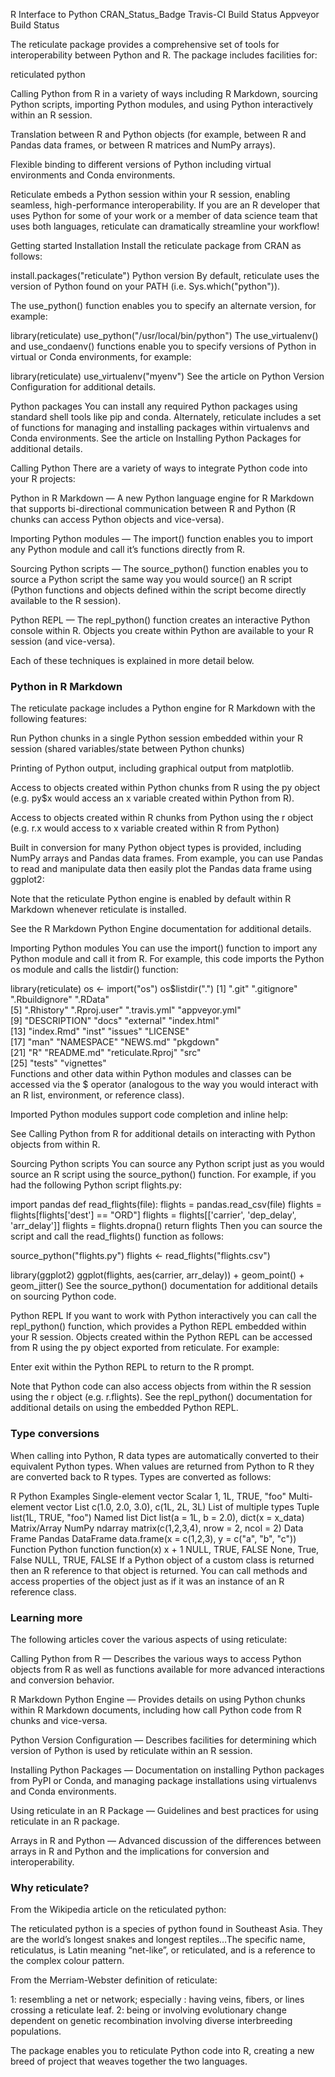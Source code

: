 R Interface to Python
CRAN_Status_Badge Travis-CI Build Status Appveyor Build Status

The reticulate package provides a comprehensive set of tools for interoperability between Python and R. The package includes facilities for:

reticulated python

Calling Python from R in a variety of ways including R Markdown, sourcing Python scripts, importing Python modules, and using Python interactively within an R session.

Translation between R and Python objects (for example, between R and Pandas data frames, or between R matrices and NumPy arrays).

Flexible binding to different versions of Python including virtual environments and Conda environments.

Reticulate embeds a Python session within your R session, enabling seamless, high-performance interoperability. If you are an R developer that uses Python for some of your work or a member of data science team that uses both languages, reticulate can dramatically streamline your workflow!

Getting started
Installation
Install the reticulate package from CRAN as follows:

install.packages("reticulate")
Python version
By default, reticulate uses the version of Python found on your PATH (i.e. Sys.which("python")).

The use_python() function enables you to specify an alternate version, for example:

library(reticulate)
use_python("/usr/local/bin/python")
The use_virtualenv() and use_condaenv() functions enable you to specify versions of Python in virtual or Conda environments, for example:

library(reticulate)
use_virtualenv("myenv")
See the article on Python Version Configuration for additional details.

Python packages
You can install any required Python packages using standard shell tools like pip and conda. Alternately, reticulate includes a set of functions for managing and installing packages within virtualenvs and Conda environments. See the article on Installing Python Packages for additional details.

Calling Python
There are a variety of ways to integrate Python code into your R projects:

Python in R Markdown — A new Python language engine for R Markdown that supports bi-directional communication between R and Python (R chunks can access Python objects and vice-versa).

Importing Python modules — The import() function enables you to import any Python module and call it’s functions directly from R.

Sourcing Python scripts — The source_python() function enables you to source a Python script the same way you would source() an R script (Python functions and objects defined within the script become directly available to the R session).

Python REPL — The repl_python() function creates an interactive Python console within R. Objects you create within Python are available to your R session (and vice-versa).

Each of these techniques is explained in more detail below.

### Python in R Markdown
The reticulate package includes a Python engine for R Markdown with the following features:

Run Python chunks in a single Python session embedded within your R session (shared variables/state between Python chunks)

Printing of Python output, including graphical output from matplotlib.

Access to objects created within Python chunks from R using the py object (e.g. py$x would access an x variable created within Python from R).

Access to objects created within R chunks from Python using the r object (e.g. r.x would access to x variable created within R from Python)

Built in conversion for many Python object types is provided, including NumPy arrays and Pandas data frames. From example, you can use Pandas to read and manipulate data then easily plot the Pandas data frame using ggplot2:



Note that the reticulate Python engine is enabled by default within R Markdown whenever reticulate is installed.

See the R Markdown Python Engine documentation for additional details.

Importing Python modules
You can use the import() function to import any Python module and call it from R. For example, this code imports the Python os module and calls the listdir() function:

library(reticulate)
os <- import("os")
os$listdir(".")
 [1] ".git"             ".gitignore"       ".Rbuildignore"    ".RData"          
 [5] ".Rhistory"        ".Rproj.user"      ".travis.yml"      "appveyor.yml"    
 [9] "DESCRIPTION"      "docs"             "external"         "index.html"      
[13] "index.Rmd"        "inst"             "issues"           "LICENSE"         
[17] "man"              "NAMESPACE"        "NEWS.md"          "pkgdown"         
[21] "R"                "README.md"        "reticulate.Rproj" "src"             
[25] "tests"            "vignettes"      
Functions and other data within Python modules and classes can be accessed via the $ operator (analogous to the way you would interact with an R list, environment, or reference class).

Imported Python modules support code completion and inline help:



See Calling Python from R for additional details on interacting with Python objects from within R.

Sourcing Python scripts
You can source any Python script just as you would source an R script using the source_python() function. For example, if you had the following Python script flights.py:

import pandas
def read_flights(file):
  flights = pandas.read_csv(file)
  flights = flights[flights['dest'] == "ORD"]
  flights = flights[['carrier', 'dep_delay', 'arr_delay']]
  flights = flights.dropna()
  return flights
Then you can source the script and call the read_flights() function as follows:

source_python("flights.py")
flights <- read_flights("flights.csv")

library(ggplot2)
ggplot(flights, aes(carrier, arr_delay)) + geom_point() + geom_jitter()
See the source_python() documentation for additional details on sourcing Python code.

Python REPL
If you want to work with Python interactively you can call the repl_python() function, which provides a Python REPL embedded within your R session. Objects created within the Python REPL can be accessed from R using the py object exported from reticulate. For example:



Enter exit within the Python REPL to return to the R prompt.

Note that Python code can also access objects from within the R session using the r object (e.g. r.flights). See the repl_python() documentation for additional details on using the embedded Python REPL.

### Type conversions
When calling into Python, R data types are automatically converted to their equivalent Python types. When values are returned from Python to R they are converted back to R types. Types are converted as follows:

R	Python	Examples
Single-element vector	Scalar	1, 1L, TRUE, "foo"
Multi-element vector	List	c(1.0, 2.0, 3.0), c(1L, 2L, 3L)
List of multiple types	Tuple	list(1L, TRUE, "foo")
Named list	Dict	list(a = 1L, b = 2.0), dict(x = x_data)
Matrix/Array	NumPy ndarray	matrix(c(1,2,3,4), nrow = 2, ncol = 2)
Data Frame	Pandas DataFrame	data.frame(x = c(1,2,3), y = c("a", "b", "c"))
Function	Python function	function(x) x + 1
NULL, TRUE, FALSE	None, True, False	NULL, TRUE, FALSE
If a Python object of a custom class is returned then an R reference to that object is returned. You can call methods and access properties of the object just as if it was an instance of an R reference class.

### Learning more
The following articles cover the various aspects of using reticulate:

Calling Python from R — Describes the various ways to access Python objects from R as well as functions available for more advanced interactions and conversion behavior.

R Markdown Python Engine — Provides details on using Python chunks within R Markdown documents, including how call Python code from R chunks and vice-versa.

Python Version Configuration — Describes facilities for determining which version of Python is used by reticulate within an R session.

Installing Python Packages — Documentation on installing Python packages from PyPI or Conda, and managing package installations using virtualenvs and Conda environments.

Using reticulate in an R Package — Guidelines and best practices for using reticulate in an R package.

Arrays in R and Python — Advanced discussion of the differences between arrays in R and Python and the implications for conversion and interoperability.

### Why reticulate?
From the Wikipedia article on the reticulated python:

The reticulated python is a species of python found in Southeast Asia. They are the world’s longest snakes and longest reptiles…The specific name, reticulatus, is Latin meaning “net-like”, or reticulated, and is a reference to the complex colour pattern.

From the Merriam-Webster definition of reticulate:

1: resembling a net or network; especially : having veins, fibers, or lines crossing a reticulate leaf. 2: being or involving evolutionary change dependent on genetic recombination involving diverse interbreeding populations.

The package enables you to reticulate Python code into R, creating a new breed of project that weaves together the two languages.
